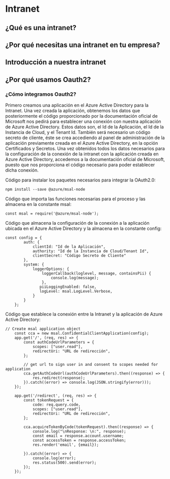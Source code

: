# Intranet

## ¿Qué es una intranet?

## ¿Por qué necesitas una intranet en tu empresa?

## Introducción a nuestra intranet


## ¿Por qué usamos Oauth2?

### ¿Cómo integramos Oauth2?

Primero creamos una aplicación en el Azure Active Directory para la Intranet. Una vez creada la aplicación, obtenemos los datos que posteriormente el código proporcionado por la documentación oficial de Microsoft nos pedirá para establecer una conexión con nuestra aplicación de Azure Active Directory. Estos datos son, el Id de la Aplicación, el Id de la Instancia de Cloud, y el Tenant Id. También será necesario un código secreto de cliente, éste se crea accediendo al panel de administración de la aplicación previamente creada en el Azure Active Directory, en la opción Certificados y Secretos. 
Una vez obtenidos todos los datos necesarios para la configuración de la conexión de la intranet con la aplicación creada en Azure Active Directory, accedemos a la documentación oficial de Microsoft, puesto que nos proporciona el código necesario para poder establecer dicha conexión.


Código para instalar los paquetes necesarios para integrar la OAuth2.0:

```nodejsrepl
npm install --save @azure/msal-node
```

Código que importa las funciones necesarias para el proceso y las almacena en la constante msal:

```nodejsrepl
const msal = require('@azure/msal-node');
```

Código que almacena la configuración de la conexión a la aplicación ubicada en el Azure Active Directory y la almacena en la constante config:

```nodejsrepl
const config = {
        auth: {
            clientId: "Id de la Aplicación",
            authority: "Id de la Instancia de Cloud/Tenant Id",
            clientSecret: "Código Secreto de Cliente"
        },
        system: {
            loggerOptions: {
                loggerCallback(loglevel, message, containsPii) {
                    console.log(message);
                },
         	   piiLoggingEnabled: false,
         	   logLevel: msal.LogLevel.Verbose,
            }
        }
    };
```

Código que establece la conexión entre la Intranet y la aplicación de Azure Active Directory:

```nodejsrepl
// Create msal application object
    const cca = new msal.ConfidentialClientApplication(config);
    app.get('/', (req, res) => {
        const authCodeUrlParameters = {
            scopes: ["user.read"],
            redirectUri: "URL de redirección",
        };

        // get url to sign user in and consent to scopes needed for application
        cca.getAuthCodeUrl(authCodeUrlParameters).then((response) => {
            res.redirect(response);
        }).catch((error) => console.log(JSON.stringify(error)));
    });

    app.get('/redirect', (req, res) => {
        const tokenRequest = {
            code: req.query.code,
            scopes: ["user.read"],
            redirectUri: "URL de redirección",
        };

        cca.acquireTokenByCode(tokenRequest).then((response) => {
            console.log("\nResponse: \n:", response);
            const email = response.account.username;
        	const accessToken = response.accessToken;
        	res.render('email', {email});

        }).catch((error) => {
            console.log(error);
            res.status(500).send(error);
        });
    });

```



